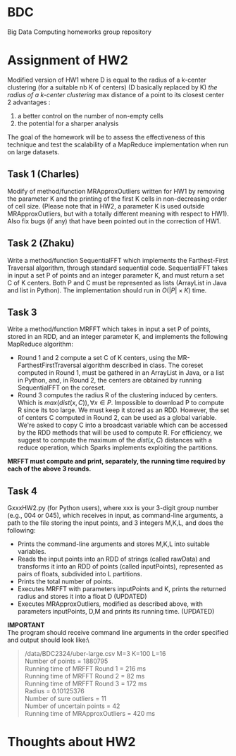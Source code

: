# BDC
Big Data Computing homeworks group repository

# Assignment of HW2
Modified version of HW1 where D is equal to the radius of a k-center clustering (for a suitable nb K of centers) (D basically replaced by K)
*the radius of a k-center clustering* max distance of a point to its closest center
2 advantages :
1. a better control on the number of non-empty cells
2. the potential for a sharper analysis

The goal of the homework will be to assess the effectiveness of this technique and test the scalability of a MapReduce implementation when run on large datasets.

## Task 1 (Charles)
Modify of method/function MRApproxOutliers written for HW1 by removing the parameter K and the printing of the first K cells in non-decreasing order of cell size. (Please note that in HW2, a parameter K is used outside MRApproxOutliers, but with a totally different meaning with respect to HW1). Also fix bugs (if any) that have been pointed out in the correction of HW1.

## Task 2 (Zhaku)
Write a method/function SequentialFFT which implements the Farthest-First Traversal algorithm, through standard sequential code. SequentialFFT takes in input a set P of points and an integer  parameter K, and must return a set C of K centers. Both P and C must be represented as lists (ArrayList in Java and list in Python). The implementation should run in $O(|P|\times K)$ time.

## Task 3
Write a method/function MRFFT which takes in input a set P of points, stored in an RDD, and  an integer  parameter K, and implements the following MapReduce algorithm:
- Round 1 and 2 compute a set C of K centers, using the MR-FarthestFirstTraversal algorithm described in class. The coreset computed in Round 1, must be gathered in an ArrayList in Java, or a list in Python, and, in Round 2, the centers are obtained by running SequentialFFT on the coreset.
- Round 3 computes the radius R of the clustering induced by centers. Which is $max(dist(x,C)), \forall x\in P$. Impossible to download P to compute R since its too large. We must keep it stored as an RDD. However, the set of centers C computed in Round 2, can be used as a global variable. We're asked to copy C into a broadcast variable which can be accessed by the RDD methods that will be used to compute R. For efficiency, we suggest to compute the maximum of the $dist(x,C)$ distances with a reduce operation, which Sparks implements exploiting the partitions.

**MRFFT must compute and print, separately, the running time required by each of the above 3 rounds.**

## Task 4
GxxxHW2.py (for Python users), where xxx is your 3-digit group number (e.g., 004 or 045), which receives in input, as command-line arguments, a path to the file storing the input points,  and 3 integers M,K,L, and does the following:
- Prints the command-line arguments and stores M,K,L into suitable variables.
- Reads the input points into an RDD of strings (called rawData) and transforms it into an RDD of points (called inputPoints), represented as pairs of floats, subdivided into L partitions.
- Prints the total number of points.
- Executes MRFFT with parameters inputPoints and K, prints the returned radius and stores it into a float D (UPDATED)
- Executes MRApproxOutliers, modified as described above, with parameters inputPoints, D,M and prints its running time. (UPDATED)

**IMPORTANT**\
The program should receive command line arguments in the order specified and output should look like:\
>/data/BDC2324/uber-large.csv M=3 K=100 L=16\
Number of points = 1880795\
Running time of MRFFT Round 1 = 216 ms\
Running time of MRFFT Round 2 = 82 ms\
Running time of MRFFT Round 3 = 172 ms\
Radius = 0.10125376\
Number of sure outliers = 11\
Number of uncertain points = 42\
Running time of MRApproxOutliers = 420 ms

# Thoughts about HW2

